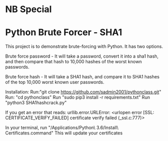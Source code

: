 # NB Special
# Python Brute Forcer - SHA1
This project is to demonstrate brute-forcing with Python. It has two options.

Brute force password - It will take a password, convert it into a sha1 hash, and then compare that hash to 10,000 hashes of the worst known passwords.

Brute force hash - It will take a SHA1 hash, and compare it to SHA1 hashes of the top 10,000 worst known user passwords.

Installation: Run:"git clone https://github.com/sadmin2001/pythonclass.git" Run: "cd pythonclass" Run "sudo pip3 install -r requirements.txt" Run "python3 SHA1hashcrack.py"

If you get an error that reads: urllib.error.URLError: <urlopen error [SSL: CERTIFICATE_VERIFY_FAILED] certificate verify failed (_ssl.c:777)>

In your terminal, run "/Applications/Python\ 3.6/Install\ Certificates.command" This will update your certificates
